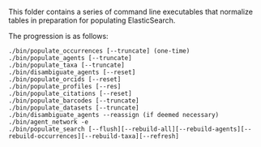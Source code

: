 This folder contains a series of command line executables that normalize tables in preparation for populating ElasticSearch.

The progression is as follows:

    ./bin/populate_occurrences [--truncate] (one-time)
    ./bin/populate_agents [--truncate]
    ./bin/populate_taxa [--truncate]
    ./bin/disambiguate_agents [--reset]
    ./bin/populate_orcids [--reset]
    ./bin/populate_profiles [--res]
    ./bin/populate_citations [--reset]
    ./bin/populate_barcodes [--truncate]
    ./bin/populate_datasets [--truncate]
    ./bin/disambiguate_agents --reassign (if deemed necessary)
    ./bin/agent_network -e
    ./bin/populate_search [--flush][--rebuild-all][--rebuild-agents][--rebuild-occurrences][--rebuild-taxa][--refresh]